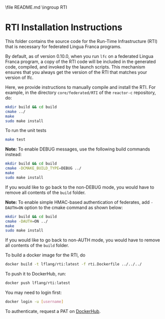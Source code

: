 \file README.md
\ingroup RTI
# RTI Installation Instructions

This folder contains the source code for the Run-Time Infrastructure (RTI) that
is necessary for federated Lingua Franca programs.

By default, as of version 0.10.0, when you run `lfc` on a federated Lingua Franca program, a copy of
the RTI code will be included in the generated code, compiled, and invoked by the
launch scripts.  This mechanism ensures that you always get the version of the
RTI that matches your version of lfc.

Here, we provide instructions to manually compile and install the RTI.
For example, in the directory `core/federated/RTI` of the `reactor-c` repository, do:

```bash
mkdir build && cd build
cmake ../
make
sudo make install
```

To run the unit tests
```bash
make test
```

**Note:** To enable DEBUG messages, use the following build commands instead:

```bash
mkdir build && cd build
cmake -DCMAKE_BUILD_TYPE=DEBUG ../
make
sudo make install
```

If you would like to go back to the non-DEBUG mode, you would have to remove all contents of the `build` folder.

**Note:** To enable simple HMAC-based authentication of federates,
add `-DAUTH=ON` option to the cmake command as shown below:

```bash
mkdir build && cd build
cmake -DAUTH=ON ../
make
sudo make install
```

If you would like to go back to non-AUTH mode, you would have to remove all contents of the `build` folder.

To build a docker image for the RTI, do 
```bash
docker build -t lflang/rti:latest -f rti.Dockerfile ../../../
```

To push it to DockerHub, run:
```bash
docker push lflang/rti:latest
```

You may need to login first:
```bash
docker login -u [username]
```

To authenticate, request a PAT on [DockerHub](https://hub.docker.com/settings/security).

